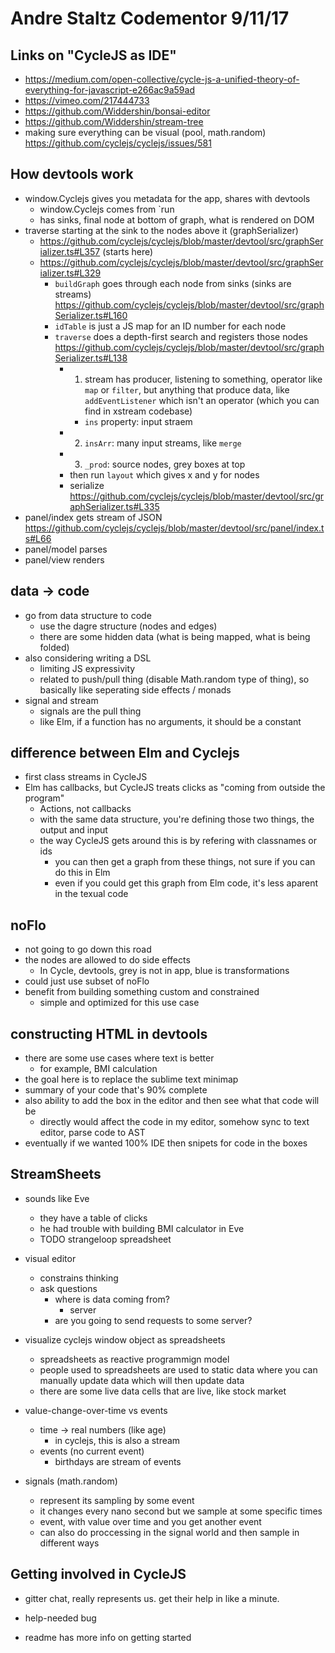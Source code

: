 # Andre Staltz Codementor 9/11/17

## Links on "CycleJS as IDE"

* https://medium.com/open-collective/cycle-js-a-unified-theory-of-everything-for-javascript-e266ac9a59ad
* https://vimeo.com/217444733
* https://github.com/Widdershin/bonsai-editor
* https://github.com/Widdershin/stream-tree
* making sure everything can be visual (pool, math.random) https://github.com/cyclejs/cyclejs/issues/581


## How devtools work

* window.Cyclejs gives you metadata for the app, shares with devtools
  * window.Cyclejs comes from `run 
  * has sinks, final node at bottom of graph, what is rendered on DOM
* traverse starting at the sink to the nodes above it (graphSerializer)
  * https://github.com/cyclejs/cyclejs/blob/master/devtool/src/graphSerializer.ts#L357 (starts here)
  * https://github.com/cyclejs/cyclejs/blob/master/devtool/src/graphSerializer.ts#L329
    * `buildGraph` goes through each node from sinks (sinks are streams) https://github.com/cyclejs/cyclejs/blob/master/devtool/src/graphSerializer.ts#L160
    * `idTable` is just a JS map for an ID number for each node
    * `traverse` does a depth-first search and registers those nodes https://github.com/cyclejs/cyclejs/blob/master/devtool/src/graphSerializer.ts#L138 
      * 1) stream has producer, listening to something, operator like `map` or `filter`, but anything that produce data, like `addEventListener` which isn't an operator (which you can find in xstream codebase)
        * `ins` property: input straem 
      * 2) `insArr`: many input streams, like `merge`
      * 3) `_prod`: source nodes, grey boxes at top
      * then run `layout` which gives x and y for nodes
      * serialize https://github.com/cyclejs/cyclejs/blob/master/devtool/src/graphSerializer.ts#L335
* panel/index gets stream of JSON https://github.com/cyclejs/cyclejs/blob/master/devtool/src/panel/index.ts#L66
* panel/model parses
* panel/view renders


## data -> code

* go from data structure to code
  * use the dagre structure (nodes and edges)
  * there are some hidden data (what is being mapped, what is being folded)
* also considering writing a DSL
  * limiting JS expressivity
  * related to push/pull thing (disable Math.random type of thing), so basically like seperating side effects / monads
* signal and stream
  * signals are the pull thing
  * like Elm, if a function has no arguments, it should be a constant

## difference between Elm and Cyclejs

* first class streams in CycleJS
* Elm has callbacks, but CycleJS treats clicks as "coming from outside the program"
  * Actions, not callbacks
  * with the same data structure, you're defining those two things, the output and input
  * the way CycleJS gets around this is by refering with classnames or ids
    * you can then get a graph from these things, not sure if you can do this in Elm
    * even if you could get this graph from Elm code, it's less aparent in the texual code
  

## noFlo

* not going to go down this road
* the nodes are allowed to do side effects
  * In Cycle, devtools, grey is not in app, blue is transformations 
* could just use subset of noFlo
* benefit from building something custom and constrained
  * simple and optimized for this use case

## constructing HTML in devtools

* there are some use cases where text is better
  * for example, BMI calculation
* the goal here is to replace the sublime text minimap
* summary of your code that's 90% complete
* also ability to add the box in the editor and then see what that code will be
  * directly would affect the code in my editor, somehow sync to text editor, parse code to AST 
* eventually if we wanted 100% IDE then snipets for code in the boxes


## StreamSheets

* sounds like Eve
  * they have a table of clicks
  * he had trouble with building BMI calculator in Eve
  * TODO strangeloop spreadsheet

  
* visual editor
  * constrains thinking
  * ask questions
    * where is data coming from? 
      * server
    * are you going to send requests to some server?


* visualize cyclejs window object as spreadsheets
  * spreadsheets as reactive programmign model
  * people used to spreadsheets are used to static data where you can manually update data which will then update data
  * there are some live data cells that are live, like stock market
  

* value-change-over-time vs events
  * time -> real numbers (like age)
    * in cyclejs, this is also a stream 
  * events (no current event)
    * birthdays are stream of events 

* signals (math.random)
  * represent its sampling by some event
  * it changes every nano second but we sample at some specific times
  * event, with value over time and you get another event
  * can also do proccessing in the signal world and then sample in different ways


## Getting involved in CycleJS

* gitter chat, really represents us. get their help in like a minute.

* help-needed bug
  
* readme has more info on getting started


<script>

(function(i,s,o,g,r,a,m){i['GoogleAnalyticsObject']=r;i[r]=i[r]||function(){
(i[r].q=i[r].q||[]).push(arguments)},i[r].l=1*new Date();a=s.createElement(o),
m=s.getElementsByTagName(o)[0];a.async=1;a.src=g;m.parentNode.insertBefore(a,m)
})(window,document,'script','https://www.google-analytics.com/analytics.js','ga');

ga('create', 'UA-103157758-1', 'auto');
ga('send', 'pageview');

</script>
<script repoPath="stevekrouse/futureofcoding.org" type="text/javascript" src="https://cdn.rawgit.com/stevekrouse/unbreakable-links/67bca330b3423c82bbcadcc4bb4025e1234fc9dc/index.js"></script>